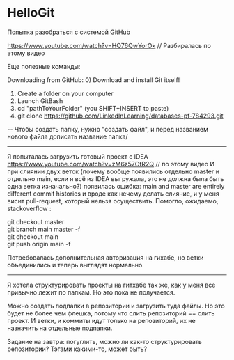 # HelloGit
Попытка разобраться с системой GitHub

https://www.youtube.com/watch?v=HQ76QwYorOk  // Разбиралась по этому видео

Еще полезные команды:

Downloading from GitHub:
0) Download and install Git itself!
1) Create a folder on your computer
2) Launch GitBash
3) cd "pathToYourFolder" (you SHIFT+INSERT to paste)
4) git clone https://github.com/LinkedInLearning/databases-pf-784293.git

-- Чтобы создать папку, нужно "создать файл", и перед названием нового файла дописать название папка/

*****************************************
Я попыталась загрузить готовый проект с IDEA
https://www.youtube.com/watch?v=zM6z57OtR2Q  // по этому видео
И при слиянии двух веток (почему вообще появились отдельно master и отдельно main, если я всё из IDEA выгружала, это не должна была быть одна ветка изначально?)
появилась ошибка: main and master are entirely different commit histories
и вроде как нечему делать слияние, и у меня висит pull-request, который нельзя осуществить.
Помогло, ожидаемо, stackoverflow :

git checkout master   
git branch main master -f    
git checkout main  
git push origin main -f 

Потребовалась дополнительная авторизация на гихабе, но ветки объединились и теперь выглядят нормально.

*******************************************

Я хотела структурировать проекты на гитхабе так же, как у меня все привычно лежит по папкам. Но это пока не получается.

Можно создать подпапки в репозитории и загрузить туда файлы. Но это будет не более чем флешка, потому что слить репозиторий == слить проект. И ветки, и коммиты идут только на репозиторий, их не назначить на отдельные подпапки.

Задание на завтра: погуглить, можно ли как-то структурировать репозитории? Тэгами какими-то, может быть?
